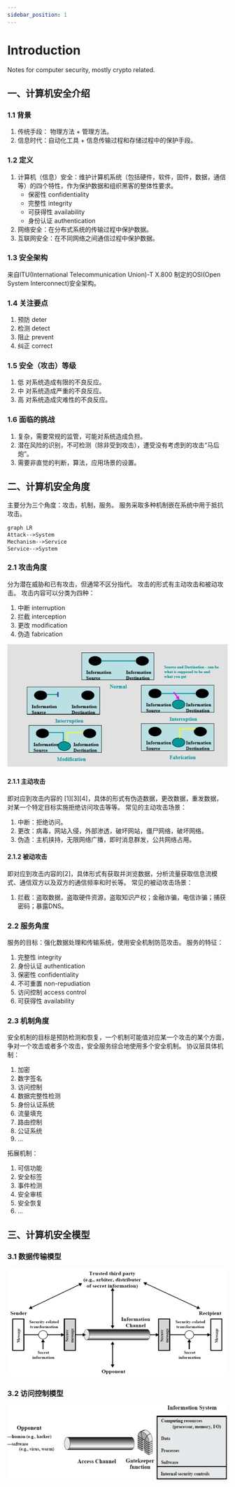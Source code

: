 ```yaml
---
sidebar_position: 1
---
```


# Introduction
Notes for computer security, mostly crypto related.

## 一、计算机安全介绍

### 1.1 背景
1. 传统手段： 物理方法 + 管理方法。
2. 信息时代：自动化工具 + 信息传输过程和存储过程中的保护手段。

### 1.2 定义
1. 计算机（信息）安全：维护计算机系统（包括硬件，软件，固件，数据，通信等）的四个特性，作为保护数据和组织黑客的整体性要求。
    * 保密性 confidentiality
    * 完整性 integrity
    * 可获得性 availability
    * 身份认证 authentication
2. 网络安全：在分布式系统的传输过程中保护数据。
3. 互联网安全：在不同网络之间通信过程中保护数据。

### 1.3 安全架构
来自ITU(International Telecommunication Union)-T X.800 制定的OSI(Open System Interconnect)安全架构。

### 1.4 关注要点
1. 预防 deter
2. 检测 detect
3. 阻止 prevent
4. 纠正 correct

### 1.5 安全（攻击）等级
1. 低 对系统造成有限的不良反应。
2. 中 对系统造成严重的不良反应。
3. 高 对系统造成灾难性的不良反应。

### 1.6 面临的挑战
1. 复杂，需要常规的监管，可能对系统造成负担。
2. 潜在风险的识别，不可检测（除非受到攻击），遭受没有考虑到的攻击“马后炮”。
3. 需要非直觉的判断，算法，应用场景的设置。




## 二、计算机安全角度
主要分为三个角度：攻击，机制，服务。
服务采取多种机制嵌在系统中用于抵抗攻击。
```
graph LR
Attack-->System
Mechanism-->Service
Service-->System
```
### 2.1 攻击角度
分为潜在威胁和已有攻击，但通常不区分指代。
攻击的形式有主动攻击和被动攻击。
攻击内容可以分类为四种：
1. 中断 interruption
2. 拦截 interception
3. 更改 modification
4. 伪造 fabrication

![攻击角度.png](../../static/img/computer-security/1_attack_catagory.png)

#### 2.1.1 主动攻击
即对应到攻击内容的 [1][3][4]，具体的形式有伪造数据，更改数据，重发数据，对某一个特定目标实施拒绝访问攻击等等。
常见的主动攻击场景：
1. 中断：拒绝访问。
2. 更改：病毒，网站入侵，外部渗透，破坏网站，僵尸网络，破坏网络。
3. 伪造：主机挟持，无限网络广播，即时消息群发，公共网络占用。

#### 2.1.2 被动攻击
即对应到攻击内容的[2]，具体形式有获取并浏览数据，分析流量获取信息流模式、通信双方以及双方的通信频率和时长等。
常见的被动攻击场景：
1. 拦截：盗取数据，盗取硬件资源，盗取知识产权；金融诈骗，电信诈骗；捕获密码；暴露DNS。

### 2.2 服务角度
服务的目标：强化数据处理和传输系统，使用安全机制防范攻击。
服务的特征：
1. 完整性 integrity
2. 身份认证 authentication
3. 保密性 confidentiality
4. 不可重置 non-repudiation
5. 访问控制 access control
6. 可获得性 availability

### 2.3 机制角度
安全机制的目标是预防检测和恢复，一个机制可能值对应某一个攻击的某个方面，争对一个攻击或者多个攻击，安全服务综合地使用多个安全机制。
协议层具体机制：
1. 加密
2. 数字签名
3. 访问控制
4. 数据完整性检测
5. 身份认证系统
6. 流量填充
7. 路由控制
8. 公证系统
9. ...

拓展机制：
1. 可信功能
2. 安全标签
3. 事件检测
4. 安全审核
5. 安全恢复
6. ...

## 三、计算机安全模型
### 3.1 数据传输模型
![数据传输模型.png](../../static/img/computer-security/1_data_transfer_model.png)


### 3.2 访问控制模型
![访问控制模型.png](../../static/img/computer-security/1_access_control_model.png)

